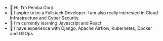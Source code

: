 - 👋 Hi, I’m Pemba Dorji
- 👀 I aspire to be a Fullstack Developer. I am also really interested in Cloud Infrastructure and Cyber Security.
- 🌱 I’m currently learning Javascript and React
- 💞️ I have experience with Django, Apache Airflow, Kubernetes, Docker and GitOps
<!---
PembaD/PembaD is a ✨ special ✨ repository because its `README.md` (this file) appears on your GitHub profile.
You can click the Preview link to take a look at your changes.
--->
